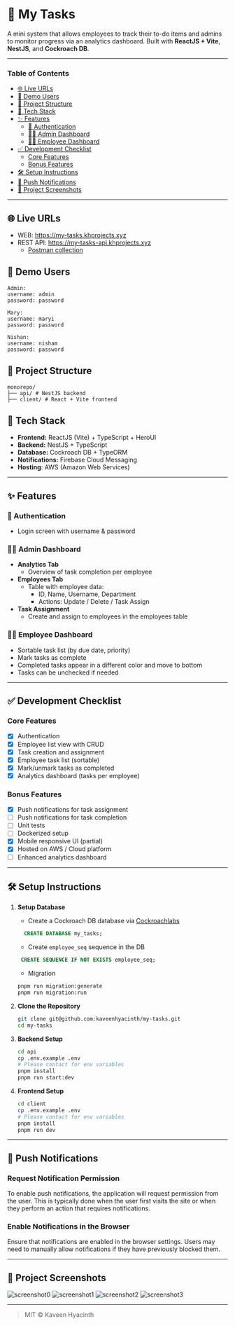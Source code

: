 # 📝 My Tasks

A mini system that allows employees to track their to-do items and admins to monitor progress via an analytics
dashboard. Built with **ReactJS + Vite**, **NestJS**, and **Cockroach DB**.

---

### Table of Contents

- [🌐 Live URLs](#-live-urls)
- [👤 Demo Users](#-demo-users)
- [📁 Project Structure](#-project-structure)
- [🚀 Tech Stack](#-tech-stack)
- [✨ Features](#-features)
    - [🔐 Authentication](#-authentication)
    - [👨‍💼 Admin Dashboard](#-admin-dashboard)
    - [👩‍💻 Employee Dashboard](#-employee-dashboard)
- [✅ Development Checklist](#-development-checklist)
    - [Core Features](#core-features)
    - [Bonus Features](#bonus-features)
- [🛠️ Setup Instructions](#-setup-instructions)
- [🔔 Push Notifications](#-push-notifications)
- [📸 Project Screenshots](#-project-screenshots)

---

## 🌐 Live URLs

- WEB: https://my-tasks.khprojects.xyz
- REST API: https://my-tasks-api.khprojects.xyz
    - [Postman collection](https://drive.google.com/file/d/13g-q6VFkLnWLbqvG5ch8RNqMX-s-dc2_/view?usp=sharing)

## 👤 Demo Users

```
Admin:
username: admin
password: password

Mary:
username: maryi
password: password

Nishan:
username: nisham
password: password
```

## 📁 Project Structure

```
monorepo/ 
├── api/ # NestJS backend
├── client/ # React + Vite frontend 
```

## 🚀 Tech Stack

- **Frontend:** ReactJS (Vite) + TypeScript + HeroUI
- **Backend:** NestJS + TypeScript
- **Database:** Cockroach DB + TypeORM
- **Notifications:** Firebase Cloud Messaging
- **Hosting**:  AWS (Amazon Web Services)

---

## ✨ Features

### 🔐 Authentication

- Login screen with username & password

### 👨‍💼 Admin Dashboard

- **Analytics Tab**
    - Overview of task completion per employee
- **Employees Tab**
    - Table with employee data:
        - ID, Name, Username, Department
        - Actions: Update / Delete / Task Assign
- **Task Assignment**
    - Create and assign to employees in the employees table

### 👩‍💻 Employee Dashboard

- Sortable task list (by due date, priority)
- Mark tasks as complete
- Completed tasks appear in a different color and move to bottom
- Tasks can be unchecked if needed

---

## ✅ Development Checklist

### Core Features

- [x] Authentication
- [x] Employee list view with CRUD
- [x] Task creation and assignment
- [x] Employee task list (sortable)
- [x] Mark/unmark tasks as completed
- [x] Analytics dashboard (tasks per employee)

### Bonus Features

- [x] Push notifications for task assignment
- [ ] Push notifications for task completion
- [ ] Unit tests
- [ ] Dockerized setup
- [x] Mobile responsive UI (partial)
- [x] Hosted on AWS / Cloud platform
- [ ] Enhanced analytics dashboard

---

## 🛠️ Setup Instructions

1. **Setup Database**
    - Create a Cockroach DB database via [Cockroachlabs](https://cockroachlabs.cloud/)
   ```sql
     CREATE DATABASE my_tasks;
     ```
    - Create `employee_seq` sequence in the DB
   ```sql
    CREATE SEQUENCE IF NOT EXISTS employee_seq;
    ```
    - Migration
   ```bash
   pnpm run migration:generate
   pnpm run migration:run
   ```

2. **Clone the Repository**
   ```bash
   git clone git@github.com:kaveenhyacinth/my-tasks.git
   cd my-tasks
   ```

3. **Backend Setup**
    ```bash
   cd api
   cp .env.example .env
   # Please contact for env variables
   pnpm install
   pnpm run start:dev
   ```
4. **Frontend Setup**
    ```bash
   cd client
    cp .env.example .env
    # Please contact for env variables
    pnpm install
    pnpm run dev
    ```

---

## 🔔 Push Notifications

### Request Notification Permission

To enable push notifications, the application will request permission from the user. This is typically done when the
user first visits the site or when they perform an action that requires notifications.

### Enable Notifications in the Browser

Ensure that notifications are enabled in the browser settings. Users may need to manually allow notifications if they
have previously blocked them.

---

## 📸 Project Screenshots

![screenshot0](screenshots/screenshot0.png)
![screenshot1](screenshots/screenshot1.png)
![screenshot2](screenshots/screenshot2.png)
![screenshot3](screenshots/screenshot3.png)

---

> MIT © Kaveen Hyacinth